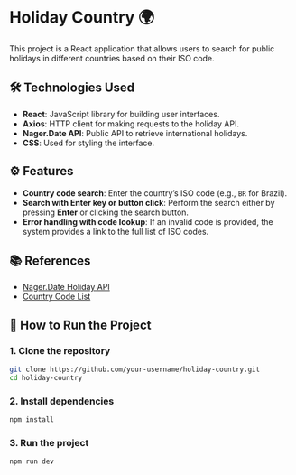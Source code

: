 # Holiday Country 🌍

This project is a React application that allows users to search for public holidays in different countries based on their ISO code.

## 🛠️ Technologies Used
- **React**: JavaScript library for building user interfaces.
- **Axios**: HTTP client for making requests to the holiday API.
- **Nager.Date API**: Public API to retrieve international holidays.
- **CSS**: Used for styling the interface.

## ⚙️ Features
- **Country code search**: Enter the country’s ISO code (e.g., `BR` for Brazil).
- **Search with Enter key or button click**: Perform the search either by pressing **Enter** or clicking the search button.
- **Error handling with code lookup**: If an invalid code is provided, the system provides a link to the full list of ISO codes.

## 📚 References
- [Nager.Date Holiday API](https://date.nager.at/)
- [Country Code List](https://manualdemarcas.inpi.gov.br/projects/manual-de-marcas-2-edicao-1-revisao/wiki/Siglas_de_pa%C3%ADses_e_organiza%C3%A7%C3%B5es)

## 🚀 How to Run the Project

### 1. Clone the repository
```bash
git clone https://github.com/your-username/holiday-country.git
cd holiday-country
````
### 2. Install dependencies
```bash
npm install
````
### 3. Run the project
````bash
npm run dev
````

